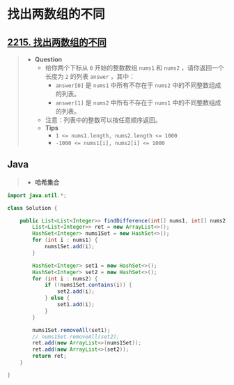 # 找出两数组的不同

## [2215. 找出两数组的不同](https://leetcode.cn/problems/find-the-difference-of-two-arrays/)

> - **Question**
>   - 给你两个下标从 `0` 开始的整数数组 `nums1` 和 `nums2` ，请你返回一个长度为 `2` 的列表 `answer` ，其中：
>     - `answer[0]` 是 `nums1` 中所有不存在于 `nums2` 中的不同整数组成的列表。
>     - `answer[1]` 是 `nums2` 中所有不存在于 `nums1` 中的不同整数组成的列表。
>   - 注意：列表中的整数可以按任意顺序返回。
>   - **Tips**
>     - `1 <= nums1.length, nums2.length <= 1000`
>     - `-1000 <= nums1[i], nums2[i] <= 1000`

## Java

> - **哈希集合**

```java
import java.util.*;

class Solution {

    public List<List<Integer>> findDifference(int[] nums1, int[] nums2) {
        List<List<Integer>> ret = new ArrayList<>();
        HashSet<Integer> nums1Set = new HashSet<>();
        for (int i : nums1) {
            nums1Set.add(i);
        }

        HashSet<Integer> set1 = new HashSet<>();
        HashSet<Integer> set2 = new HashSet<>();
        for (int i : nums2) {
            if (!nums1Set.contains(i)) {
                set2.add(i);
            } else {
                set1.add(i);
            }
        }

        nums1Set.removeAll(set1);
        // nums1Set.removeAll(set2);
        ret.add(new ArrayList<>(nums1Set));
        ret.add(new ArrayList<>(set2));
        return ret;
    }

}
```
